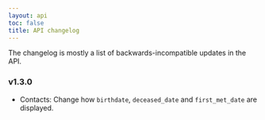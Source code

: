 ```yaml
---
layout: api
toc: false
title: API changelog
---
```


The changelog is mostly a list of backwards-incompatible updates in the API.

### v1.3.0

* Contacts: Change how `birthdate`, `deceased_date` and `first_met_date` are displayed.
